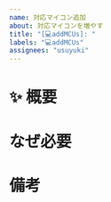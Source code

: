 ```yaml
---
name: 対応マイコン追加
about: 対応マイコンを増やす
title: "[💻addMCUs]: "
labels: "💻addMCUs"
assignees: "usuyuki"
---
```


# ✨ 概要

# なぜ必要

# 備考
